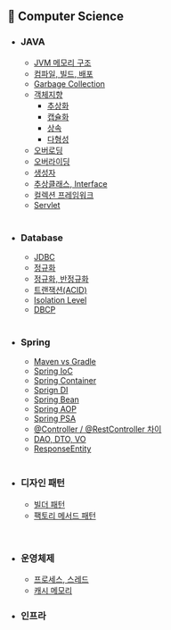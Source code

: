## 📌 Computer Science

- ### JAVA
  - [JVM 메모리 구조](https://spotty-mushroom-2ad.notion.site/JVM-JVM-Memory-Structure-3f554fd8ab354f77a4ab177ae594cbb0?pvs=4)
  - [컴파일, 빌드, 배포](https://github.com/sengmin14/CS-Study/blob/main/JAVA/%EC%BB%B4%ED%8C%8C%EC%9D%BC,%EB%B9%8C%EB%93%9C,%EB%B0%B0%ED%8F%AC.md)
  - [Garbage Collection](https://spotty-mushroom-2ad.notion.site/GC-429393af3a51426cbd94036afed5299f?pvs=4)
  - [객체지향](https://spotty-mushroom-2ad.notion.site/27093fd24e3d420d82756ee88cf8edbb?pvs=4)
    - [추상화](https://spotty-mushroom-2ad.notion.site/3fe38ef3f20846e595dc173de639e3f9?pvs=4)
    - [캡슐화](https://spotty-mushroom-2ad.notion.site/9e99e09e69f64e4bb7260337d79ece81?pvs=4)
    - [상속](https://spotty-mushroom-2ad.notion.site/452c887600f64870b8b437be3a8cc001?pvs=4)
    - [다형성](https://spotty-mushroom-2ad.notion.site/80937ec65e4244a99cf746081d4eb634?pvs=4)
  - [오버로딩](https://spotty-mushroom-2ad.notion.site/GC-429393af3a51426cbd94036afed5299f?pvs=4)
  - [오버라이딩](https://spotty-mushroom-2ad.notion.site/GC-429393af3a51426cbd94036afed5299f?pvs=4)
  - [생성자](https://spotty-mushroom-2ad.notion.site/GC-429393af3a51426cbd94036afed5299f?pvs=4)
  - [추상클래스, Interface](https://github.com/sengmin14/CS-Study/blob/main/JAVA/%EC%B6%94%EC%83%81%ED%81%B4%EB%9E%98%EC%8A%A4,Interface.md)
  - [컬렉션 프레임워크](https://github.com/sengmin14/CS-Study/blob/main/JAVA/CollectionFramwork.md)
  - [Servlet](https://github.com/sengmin14/CS-Study/blob/main/JAVA/Servlet.md)
  <br>

- ### Database
  - [JDBC](https://github.com/sengmin14/CS-Study/blob/main/Database/JDBC.md)
  - [정규화](https://github.com/sengmin14/CS-Study/blob/main/Database/%EC%A0%95%EA%B7%9C%ED%99%94.md)
  - [정규화, 반정규화](https://github.com/sengmin14/CS-Study/blob/main/Database/%EC%A0%95%EA%B7%9C%ED%99%94%EC%99%80%20%EB%B0%98%EC%A0%95%EA%B7%9C%ED%99%94.md)
  - [트랜잭션(ACID)](https://spotty-mushroom-2ad.notion.site/ACID-3f03050373784d8d9791ee39e8a7a36c?pvs=4)
  - [Isolation Level](https://spotty-mushroom-2ad.notion.site/Isolation-Level-b6471fff057947119b5032bd876a7170?pvs=4)
  - [DBCP](https://github.com/sengmin14/CS-Study/blob/main/Database/DBCP.md)
  <br>
  
  
- ### Spring
  - [Maven vs Gradle](https://github.com/sengmin14/CS-Study/blob/main/Spring/maven%EA%B3%BCgradle.md)
  - [Spring IoC](https://spotty-mushroom-2ad.notion.site/ACID-3f03050373784d8d9791ee39e8a7a36c?pvs=4)
  - [Spring Container](https://spotty-mushroom-2ad.notion.site/ACID-3f03050373784d8d9791ee39e8a7a36c?pvs=4)
  - [Sprign DI](https://spotty-mushroom-2ad.notion.site/Isolation-Level-b6471fff057947119b5032bd876a7170?pvs=4)
  - [Spring Bean](https://spotty-mushroom-2ad.notion.site/ACID-3f03050373784d8d9791ee39e8a7a36c?pvs=4)
  - [Spring AOP](https://spotty-mushroom-2ad.notion.site/AOP-079e19eaf1464fc99c4121319e798777?pvs=4)
  - [Spring PSA](https://spotty-mushroom-2ad.notion.site/ACID-3f03050373784d8d9791ee39e8a7a36c?pvs=4)
  - [@Controller / @RestController 차이](https://github.com/sengmin14/CS-Study/blob/main/Spring/%40Controller.md)
  - [DAO, DTO, VO](https://github.com/sengmin14/CS-Study/blob/main/Spring/DAO%2CDTO%2CVO.md)
  - [ResponseEntity](https://github.com/sengmin14/CS-Study/blob/main/Spring/ResponseEntity.md)
  <br>

- ### 디자인 패턴
  - [빌더 패턴](https://github.com/sengmin14/CS-Study/blob/main/Spring/%EB%B9%8C%EB%8D%94%20%ED%8C%A8%ED%84%B4.md)
  - [팩토리 메서드 패턴](https://github.com/sengmin14/CS-Study/blob/main/Spring/FactoryMethodPattern.md)
<br>

- ### 운영체제
  - [프로세스, 스레드](https://github.com/sengmin14/CS-Study/blob/main/OS/%ED%94%84%EB%A1%9C%EC%84%B8%EC%8A%A4%2C%EC%93%B0%EB%A0%88%EB%93%9C.md)
  - [캐시 메모리](https://github.com/sengmin14/CS-Study/blob/main/OS/%EC%BA%90%EC%8B%9C%EB%A9%94%EB%AA%A8%EB%A6%AC.md)
- ### 인프라
